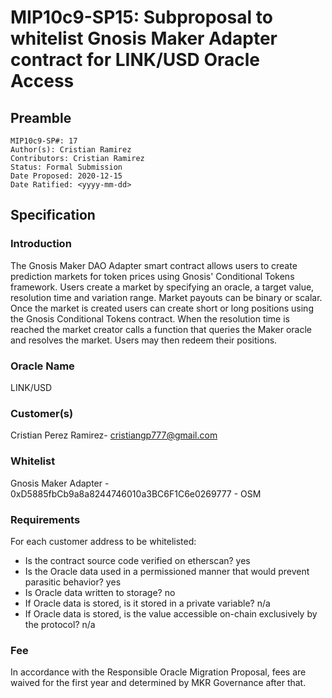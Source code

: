 # MIP10c9-SP15: Subproposal to whitelist Gnosis Maker Adapter contract for LINK/USD Oracle Access

## Preamble

```
MIP10c9-SP#: 17
Author(s): Cristian Ramirez
Contributors: Cristian Ramirez
Status: Formal Submission
Date Proposed: 2020-12-15
Date Ratified: <yyyy-mm-dd>
```

## Specification

### Introduction

The Gnosis Maker DAO Adapter smart contract allows users to create prediction markets for token prices using Gnosis' Conditional Tokens framework. Users create a market by specifying an oracle, a target value, resolution time and variation range. Market payouts can be binary or scalar. Once the market is created users can create short or long positions using the Gnosis Conditional Tokens contract. When the resolution time is reached the market creator calls a function that queries the Maker oracle and resolves the market. Users may then redeem their positions.

### Oracle Name

LINK/USD

### Customer(s)

Cristian Perez Ramirez- [cristiangp777@gmail.com](mailto:cristiangp777@gmail.com)

### Whitelist

Gnosis Maker Adapter - 0xD5885fbCb9a8a8244746010a3BC6F1C6e0269777 - OSM

### Requirements

For each customer address to be whitelisted:

* Is the contract source code verified on etherscan? yes
* Is the Oracle data used in a permissioned manner that would prevent parasitic behavior? yes
* Is Oracle data written to storage? no
* If Oracle data is stored, is it stored in a private variable? n/a
* If Oracle data is stored, is the value accessible on-chain exclusively by the protocol? n/a

### Fee

In accordance with the Responsible Oracle Migration Proposal, fees are waived for the first year and determined by MKR Governance after that.